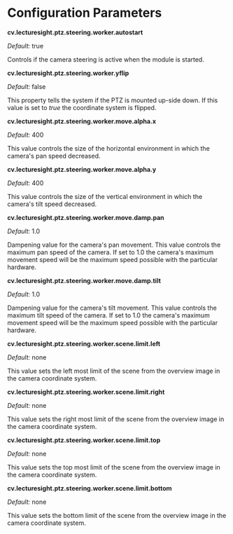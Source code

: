 # Configuration Parameters

**cv.lecturesight.ptz.steering.worker.autostart**

*Default:* true

Controls if the camera steering is active when the module is started.

**cv.lecturesight.ptz.steering.worker.yflip** 

*Default:* false

This property tells the system if the PTZ is mounted up-side down. If this value
is set to *true* the coordinate system is flipped.

**cv.lecturesight.ptz.steering.worker.move.alpha.x**

*Default:* 400

This value controls the size of the horizontal environment in which the camera's
pan speed decreased.

**cv.lecturesight.ptz.steering.worker.move.alpha.y**

*Default:* 400

This value controls the size of the vertical environment in which the camera's
tilt speed decreased.

**cv.lecturesight.ptz.steering.worker.move.damp.pan**

*Default:* 1.0

Dampening value for the camera's pan movement. This value controls the maximum
pan speed of the camera. If set to 1.0 the camera's maximum movement speed will
be the maximum speed possible with the particular hardware.

**cv.lecturesight.ptz.steering.worker.move.damp.tilt**

*Default:* 1.0

Dampening value for the camera's tilt movement. This value controls the maximum
tilt speed of the camera. If set to 1.0 the camera's maximum movement speed will
be the maximum speed possible with the particular hardware.

**cv.lecturesight.ptz.steering.worker.scene.limit.left** 

*Default:* none

This value sets the left most limit of the scene from the overview image in the
camera coordinate system. 

**cv.lecturesight.ptz.steering.worker.scene.limit.right** 

*Default:* none

This value sets the right most limit of the scene from the overview image in the
camera coordinate system. 

**cv.lecturesight.ptz.steering.worker.scene.limit.top**

*Default:* none

This value sets the top most limit of the scene from the overview image in the
camera coordinate system. 

**cv.lecturesight.ptz.steering.worker.scene.limit.bottom**

*Default:* none

This value sets the bottom limit of the scene from the overview image in the
camera coordinate system. 